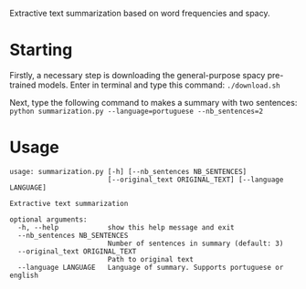 Extractive text summarization based on word frequencies and spacy.

# Starting

Firstly, a necessary step is downloading the general-purpose spacy pre-trained models. Enter in terminal and type this command: ```./download.sh```

Next, type the following command to makes a summary with two sentences:   
```python summarization.py --language=portuguese --nb_sentences=2```

# Usage

```
usage: summarization.py [-h] [--nb_sentences NB_SENTENCES]
                        [--original_text ORIGINAL_TEXT] [--language LANGUAGE]

Extractive text summarization

optional arguments:
  -h, --help            show this help message and exit
  --nb_sentences NB_SENTENCES
                        Number of sentences in summary (default: 3)
  --original_text ORIGINAL_TEXT
                        Path to original text
  --language LANGUAGE   Language of summary. Supports portuguese or english
```